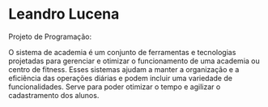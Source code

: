 <h1 align="left" id="macropower-title">Leandro Lucena</h1>
Projeto de Programação:

O sistema de academia é um conjunto de ferramentas e tecnologias projetadas para gerenciar e otimizar o funcionamento de uma academia ou centro de fitness. Esses sistemas ajudam a manter a organização e a eficiência das operações diárias e podem incluir uma variedade de funcionalidades. Serve para poder otimizar o tempo e agilizar o cadastramento dos alunos.
  
  
	


